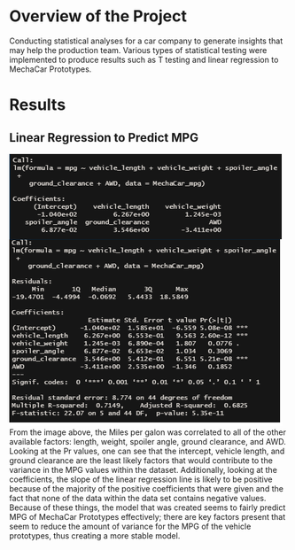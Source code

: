 # Overview of the Project
Conducting statistical analyses for a car company to generate insights that may help the production team. Various types of statistical testing were implemented to produce results such as T testing and linear regression to MechaCar Prototypes.

# Results
## Linear Regression to Predict MPG
![results](https://github.com/pmercado625/MechaCar_Statistical_Analysis/blob/main/images/D1.png?raw=true)  
From the image above, the Miles per galon was correlated to all of the other available factors: length, weight, spoiler angle, ground clearance, and AWD. Looking at the Pr values, one can see that the intercept, vehicle length, and ground clearance are the least likely factors that would contribute to the variance in the MPG values within the dataset. Additionally, looking at the coefficients, the slope of the linear regression line is likely to be positive because of the majority of the positive coefficients that were given and the fact that none of the data within the data set contains negative values. Because of these things, the model that was created seems to fairly predict MPG of MechaCar Prototypes effectively; there are key factors present that seem to reduce the amount of variance for the MPG of the vehicle prototypes, thus creating a more stable model.

